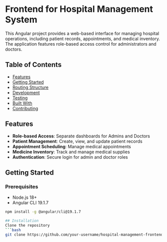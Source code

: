 # Frontend for Hospital Management System

This Angular project provides a web-based interface for managing hospital operations, including patient records, appointments, and medical inventory. The application features role-based access control for administrators and doctors.

## Table of Contents

- [Features](#features)
- [Getting Started](#getting-started)
- [Routing Structure](#routing-structure)
- [Development](#development)
- [Testing](#testing)
- [Built With](#built-with)
- [Contributing](#contributing)

## Features

- **Role-based Access**: Separate dashboards for Admins and Doctors
- **Patient Management**: Create, view, and update patient records
- **Appointment Scheduling**: Manage medical appointments
- **Medicine Inventory**: Track and manage medical supplies
- **Authentication**: Secure login for admin and doctor roles

## Getting Started

### Prerequisites

- Node.js 18+
- Angular CLI 19.1.7

````bash
npm install -g @angular/cli@19.1.7

## Installation
Clone the repository
```bash
git clone https://github.com/your-username/hospital-management-frontend.git
````
